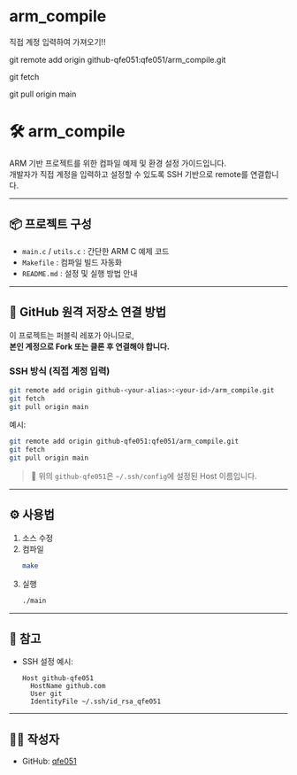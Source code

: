 # arm_compile

직접 계정 입력하여 가져오기!! 

git remote add origin github-qfe051:qfe051/arm_compile.git

git fetch

git pull origin main

# 🛠️ arm_compile

ARM 기반 프로젝트를 위한 컴파일 예제 및 환경 설정 가이드입니다.  
개발자가 직접 계정을 입력하고 설정할 수 있도록 SSH 기반으로 remote를 연결합니다.

---

## 📦 프로젝트 구성

- `main.c` / `utils.c` : 간단한 ARM C 예제 코드
- `Makefile` : 컴파일 빌드 자동화
- `README.md` : 설정 및 실행 방법 안내

---

## 🔗 GitHub 원격 저장소 연결 방법

이 프로젝트는 퍼블릭 레포가 아니므로,  
**본인 계정으로 Fork 또는 클론 후 연결해야 합니다.**

### SSH 방식 (직접 계정 입력)

```bash
git remote add origin github-<your-alias>:<your-id>/arm_compile.git
git fetch
git pull origin main
```

예시:

```bash
git remote add origin github-qfe051:qfe051/arm_compile.git
git fetch
git pull origin main
```

> 📌 위의 `github-qfe051`은 `~/.ssh/config`에 설정된 Host 이름입니다.

---

## ⚙️ 사용법

1. 소스 수정
2. 컴파일
    ```bash
    make
    ```
3. 실행
    ```bash
    ./main
    ```

---

## 📁 참고

- SSH 설정 예시:
    ```ssh
    Host github-qfe051
      HostName github.com
      User git
      IdentityFile ~/.ssh/id_rsa_qfe051
    ```

---

## 🧑‍💻 작성자

- GitHub: [qfe051](https://github.com/qfe051)
